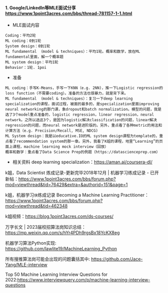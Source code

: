 
#### 1. Google/LinkedIn等MLE面试分享 https://www.1point3acres.com/bbs/thread-781157-1-1.html
- MLE面试内容
```
Coding：平均2轮
ML coding：0到1轮
System design：0到1轮
ML fundamental （model & techniques）：平均1轮。概率和数学，放在ML fundamental里面，解一个概率题
ML system design：平均1轮
Behavior：1轮. 1poi

```

- 准备
```
ML coding：手写K-Means，手写一下KNN（e.g. 2NN)，推一下Logistic regression的loss function（不需要coding）。准备的方法也很暴力，就是背下来。
ML fundamental （model & techniques）：复习一下deep learning specialization的课程，面试过程，被面的最多的，是specialization里面improving neural networking的那门课，象dropout和batch normalization。模型的问题，我是选了3个model重点准备的，logistic regression，linear regression，neural network。之所以选这3个，是因为logistic解决classification的问题，linear解决regression的问题，而neural network是进阶版的。另外，重点看了各种metric的用法和计算方法（e.g. Precision/Recall, MSE, NDCG)
ML System design：我是以educative.IO的ML system design课程为template的，重点看了recommendation system的那一章。另外，我看了K姐的课程，地里“Learning”的页面上课程，machine learning mock interview（回放）
概率和数学：重点看了Data Science Prep的例题（https://datascienceprep.com）
```

- 相关资料
deep learning specialization：https://aman.ai/coursera-dl/

k姐，Data Scientist 炼成记录-更新完毕2018年12月 | 机器学习练成记录 - 已开新帖：https://www.1point3acres.com/bbs/forum.php?mod=viewthread&tid=76429&extra=&authorid=151&page=1

k姐，机器学习`侠`练成记录 Becoming a Machine Learning Practitioner：https://www.1point3acres.com/bbs/forum.php?mod=viewthread&tid=462348

k姐视频：https://blog.1point3acres.com/ds-courses/

万字长文 | 2023届校招算法岗知识总结：https://mp.weixin.qq.com/s/hYr4PDh9rgsBx18YcKX8eg

机器学习算法Python实现: https://github.com/lawlite19/MachineLearning_Python

所有搜推算法岗可能会出现的问题囊括其中: https://github.com/Jace-Yang/MLE-interview


Top 50 Machine Learning Interview Questions for 2022:https://www.interviewquery.com/p/machine-learning-interview-questions